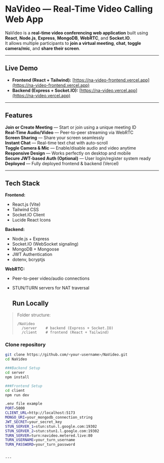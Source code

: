# NaVideo — Real-Time Video Calling Web App 

NaVideo is a **real-time video conferencing web application** built using **React**, **Node.js**, **Express**, **MongoDB**, **WebRTC**, and **Socket.IO**.  
It allows multiple participants to **join a virtual meeting**, **chat**, **toggle camera/mic**, and **share their screen**.

---

## Live Demo

- **Frontend (React + Tailwind):** [https://na-video-frontend.vercel.app](https://na-video-frontend.vercel.app)
- **Backend (Express + Socket.IO):** [https://na-video.vercel.app](https://na-video.vercel.app)

---

## Features

**Join or Create Meeting** — Start or join using a unique meeting ID  
**Real-Time Audio/Video** — Peer-to-peer streaming via WebRTC  
**Screen Sharing** — Share your screen seamlessly  
**Instant Chat** — Real-time text chat with auto-scroll  
**Toggle Camera & Mic** — Enable/disable audio and video anytime  
**Responsive Design** — Works perfectly on desktop and mobile  
**Secure JWT-based Auth (Optional)** — User login/register system ready  
**Deployed** — Fully deployed frontend & backend (Vercel)

---

## Tech Stack

**Frontend:**
- React.js (Vite)
- Tailwind CSS
- Socket.IO Client
- Lucide React Icons

**Backend:**
- Node.js + Express
- Socket.IO (WebSocket signaling)
- MongoDB + Mongoose
- JWT Authentication
- dotenv, bcryptjs

**WebRTC:**
- Peer-to-peer video/audio connections
- STUN/TURN servers for NAT traversal

  ## Run Locally

> Folder structure:
> ```
> /NaVideo
>   /server    # backend (Express + Socket.IO)
>   /client    # frontend (React + Tailwind)
> ```

### Clone repository
```bash
git clone https://github.com/<your-username>/NaVideo.git
cd NaVideo

###Backend Setup
cd server
npm install

###Frontend Setup
cd client
npm run dev

.env file example
PORT=5000
CLIENT_URL=http://localhost:5173
MONGO_URI=your_mongodb_connection_string
JWT_SECRET=your_secret_key
STUN_SERVER_1=stun:stun.l.google.com:19302
STUN_SERVER_2=stun:stun1.l.google.com:19302
TURN_SERVER=turn:navideo.metered.live:80
TURN_USERNAME=your_turn_username
TURN_PASSWORD=your_turn_password


---



